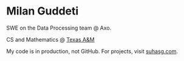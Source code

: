 # Milan Guddeti

SWE on the Data Processing team @ Axo.

CS and Mathematics @ [Texas A&M](https://www.tamu.edu/)

My code is in production, not GitHub. For projects, visit [suhasg.com](https://www.suhasg.com/).
